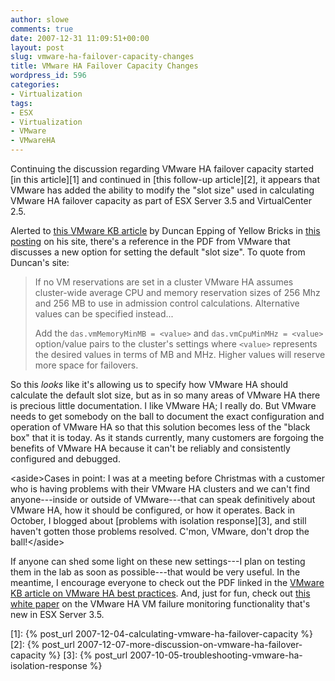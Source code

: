 ```yaml
---
author: slowe
comments: true
date: 2007-12-31 11:09:51+00:00
layout: post
slug: vmware-ha-failover-capacity-changes
title: VMware HA Failover Capacity Changes
wordpress_id: 596
categories:
- Virtualization
tags:
- ESX
- Virtualization
- VMware
- VMwareHA
---
```


Continuing the discussion regarding VMware HA failover capacity started [in this article][1] and continued in [this follow-up article][2], it appears that VMware has added the ability to modify the "slot size" used in calculating VMware HA failover capacity as part of ESX Server 3.5 and VirtualCenter 2.5.

Alerted to [this VMware KB article](http://kb.vmware.com/selfservice/microsites/search.do?cmd=displayKC&docType=kc&externalId=1002080&sliceId=2&docTypeID=DT_KB_1_1&dialogID=38398839&stateId=0%200%2038394611) by Duncan Epping of Yellow Bricks in [this posting](http://www.yellow-bricks.com/2007/12/30/new-version-of-best-practices-and-advanced-features-for-vmware-ha-pdf/) on his site, there's a reference in the PDF from VMware that discusses a new option for setting the default "slot size". To quote from Duncan's site:

>If no VM reservations are set in a cluster VMware HA assumes cluster-wide average CPU and memory reservation sizes of 256 Mhz and 256 MB to use in admission control calculations. Alternative values can be specified instead...  
>
>Add the `das.vmMemoryMinMB = <value>` and `das.vmCpuMinMHz = <value>` option/value pairs to the cluster's settings where `<value>` represents the desired values in terms of MB and MHz. Higher values will reserve more space for failovers.

So this _looks_ like it's allowing us to specify how VMware HA should calculate the default slot size, but as in so many areas of VMware HA there is precious little documentation. I like VMware HA; I really do. But VMware needs to get somebody on the ball to document the exact configuration and operation of VMware HA so that this solution becomes less of the "black box" that it is today. As it stands currently, many customers are forgoing the benefits of VMware HA because it can't be reliably and consistently configured and debugged.

&lt;aside&gt;Cases in point: I was at a meeting before Christmas with a customer who is having problems with their VMware HA clusters and we can't find anyone---inside or outside of VMware---that can speak definitively about VMware HA, how it should be configured, or how it operates. Back in October, I blogged about [problems with isolation response][3], and still haven't gotten those problems resolved. C'mon, VMware, don't drop the ball!&lt;/aside&gt;

If anyone can shed some light on these new settings---I plan on testing them in the lab as soon as possible---that would be very useful. In the meantime, I encourage everyone to check out the PDF linked in the [VMware KB article on VMware HA best practices](http://kb.vmware.com/selfservice/microsites/search.do?cmd=displayKC&docType=kc&externalId=1002080&sliceId=2&docTypeID=DT_KB_1_1&dialogID=38398839&stateId=0%200%2038394611). And, just for fun, check out [this white paper](http://www.vmware.com/pdf/vi3_35_25_vmha.pdf) on the VMware HA VM failure monitoring functionality that's new in ESX Server 3.5.

[1]: {% post_url 2007-12-04-calculating-vmware-ha-failover-capacity %}
[2]: {% post_url 2007-12-07-more-discussion-on-vmware-ha-failover-capacity %}
[3]: {% post_url 2007-10-05-troubleshooting-vmware-ha-isolation-response %}
